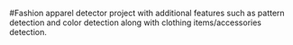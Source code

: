 #Fashion apparel detector project
with additional features such as pattern detection and color detection along with clothing items/accessories detection. 
